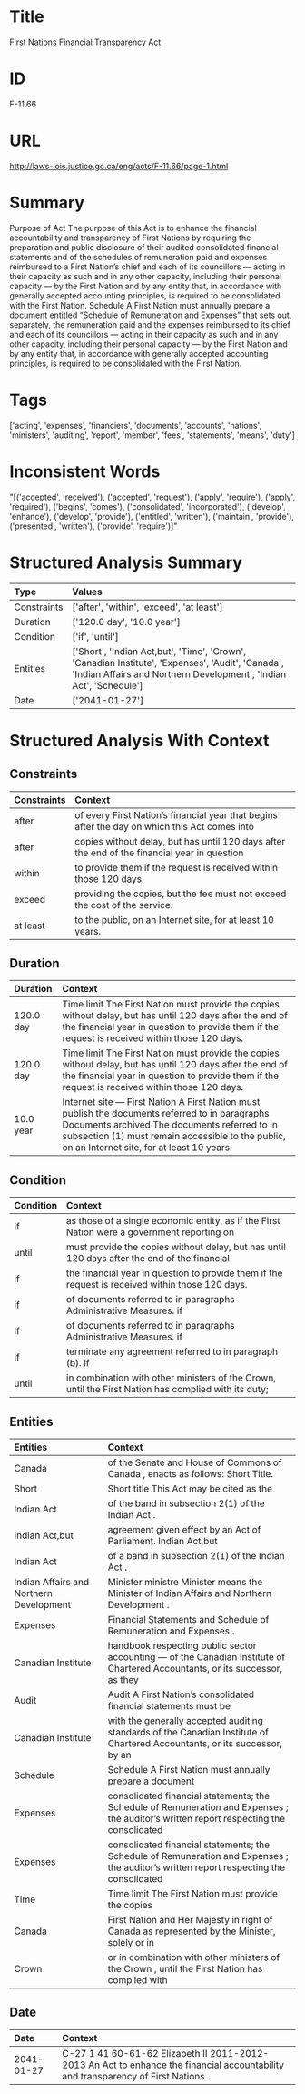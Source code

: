 # Title
First Nations Financial Transparency Act


# ID
F-11.66

# URL
http://laws-lois.justice.gc.ca/eng/acts/F-11.66/page-1.html


# Summary
Purpose of Act The purpose of this Act is to enhance the financial accountability and transparency of First Nations by requiring the preparation and public disclosure of their audited consolidated financial statements and of the schedules of remuneration paid and expenses reimbursed to a First Nation’s chief and each of its councillors — acting in their capacity as such and in any other capacity, including their personal capacity — by the First Nation and by any entity that, in accordance with generally accepted accounting principles, is required to be consolidated with the First Nation.
Schedule A First Nation must annually prepare a document entitled “Schedule of Remuneration and Expenses” that sets out, separately, the remuneration paid and the expenses reimbursed to its chief and each of its councillors — acting in their capacity as such and in any other capacity, including their personal capacity — by the First Nation and by any entity that, in accordance with generally accepted accounting principles, is required to be consolidated with the First Nation.


# Tags
['acting', 'expenses', 'financiers', 'documents', 'accounts', 'nations', 'ministers', 'auditing', 'report', 'member', 'fees', 'statements', 'means', 'duty']


# Inconsistent Words
"[('accepted', 'received'), ('accepted', 'request'), ('apply', 'require'), ('apply', 'required'), ('begins', 'comes'), ('consolidated', 'incorporated'), ('develop', 'enhance'), ('develop', 'provide'), ('entitled', 'written'), ('maintain', 'provide'), ('presented', 'written'), ('provide', 'require')]"


# Structured Analysis Summary
| Type        | Values                                                                                                                                                                 |
|:------------|:-----------------------------------------------------------------------------------------------------------------------------------------------------------------------|
| Constraints | ['after', 'within', 'exceed', 'at least']                                                                                                                              |
| Duration    | ['120.0 day', '10.0 year']                                                                                                                                             |
| Condition   | ['if', 'until']                                                                                                                                                        |
| Entities    | ['Short', 'Indian Act,but', 'Time', 'Crown', 'Canadian Institute', 'Expenses', 'Audit', 'Canada', 'Indian Affairs and Northern Development', 'Indian Act', 'Schedule'] |
| Date        | ['2041-01-27']                                                                                                                                                         |


# Structured Analysis With Context
 


## Constraints
| Constraints   | Context                                                                                       |
|:--------------|:----------------------------------------------------------------------------------------------|
| after         | of every First Nation’s financial year that begins after the day on which this Act comes into |
| after         | copies without delay, but has until 120 days after the end of the financial year in question  |
| within        | to provide them if the request is received within  those 120 days.                            |
| exceed        | providing the copies, but the fee must not exceed  the cost of the service.                   |
| at least      | to the public, on an Internet site, for at least  10 years.                                   |


## Duration
| Duration   | Context                                                                                                                                                                                                                                            |
|:-----------|:---------------------------------------------------------------------------------------------------------------------------------------------------------------------------------------------------------------------------------------------------|
| 120.0 day  | Time limit The First Nation must provide the copies without delay, but has until 120 days after the end of the financial year in question to provide them if the request is received within those 120 days.                                        |
| 120.0 day  | Time limit The First Nation must provide the copies without delay, but has until 120 days after the end of the financial year in question to provide them if the request is received within those 120 days.                                        |
| 10.0 year  | Internet site — First Nation A First Nation must publish the documents referred to in paragraphs  Documents archived The documents referred to in subsection (1) must remain accessible to the public, on an Internet site, for at least 10 years. |


## Condition
| Condition   | Context                                                                                              |
|:------------|:-----------------------------------------------------------------------------------------------------|
| if          | as those of a single economic entity, as if the First Nation were a government reporting on          |
| until       | must provide the copies without delay, but has until 120 days after the end of the financial         |
| if          | the financial year in question to provide them if  the request is received within those 120 days.    |
| if          | of documents referred to in paragraphs Administrative Measures. if                                   |
| if          | of documents referred to in paragraphs Administrative Measures. if                                   |
| if          | terminate any agreement referred to in paragraph (b). if                                             |
| until       | in combination with other ministers of the Crown, until the First Nation has complied with its duty; |


## Entities
| Entities                                | Context                                                                                                                                 |
|:----------------------------------------|:----------------------------------------------------------------------------------------------------------------------------------------|
| Canada                                  | of the Senate and House of Commons of Canada , enacts as follows: Short Title.                                                          |
| Short                                   | Short title This Act may be cited as the                                                                                                |
| Indian Act                              | of the band in subsection 2(1) of the Indian Act  .                                                                                     |
| Indian Act,but                          | agreement given effect by an Act of Parliament. Indian Act,but                                                                          |
| Indian Act                              | of a band in subsection 2(1) of the Indian Act  .                                                                                       |
| Indian Affairs and Northern Development | Minister ministre Minister  means the Minister of  Indian Affairs and Northern Development .                                            |
| Expenses                                | Financial Statements and Schedule of Remuneration and  Expenses .                                                                       |
| Canadian Institute                      | handbook respecting public sector accounting — of the Canadian Institute of Chartered Accountants, or its successor, as they            |
| Audit                                   | Audit A First Nation’s consolidated financial statements must be                                                                        |
| Canadian Institute                      | with the generally accepted auditing standards of the Canadian Institute of Chartered Accountants, or its successor, by an              |
| Schedule                                | Schedule A First Nation must annually prepare a document                                                                                |
| Expenses                                | consolidated financial statements; the Schedule of Remuneration and Expenses ; the auditor’s written report respecting the consolidated |
| Expenses                                | consolidated financial statements; the Schedule of Remuneration and Expenses ; the auditor’s written report respecting the consolidated |
| Time                                    | Time limit The First Nation must provide the copies                                                                                     |
| Canada                                  | First Nation and Her Majesty in right of Canada as represented by the Minister, solely or in                                            |
| Crown                                   | or in combination with other ministers of the Crown , until the First Nation has complied with                                          |


## Date
| Date       | Context                                                                                                                          |
|:-----------|:---------------------------------------------------------------------------------------------------------------------------------|
| 2041-01-27 | C-27 1 41 60-61-62 Elizabeth II 2011-2012-2013 An Act to enhance the financial accountability and transparency of First Nations. |


